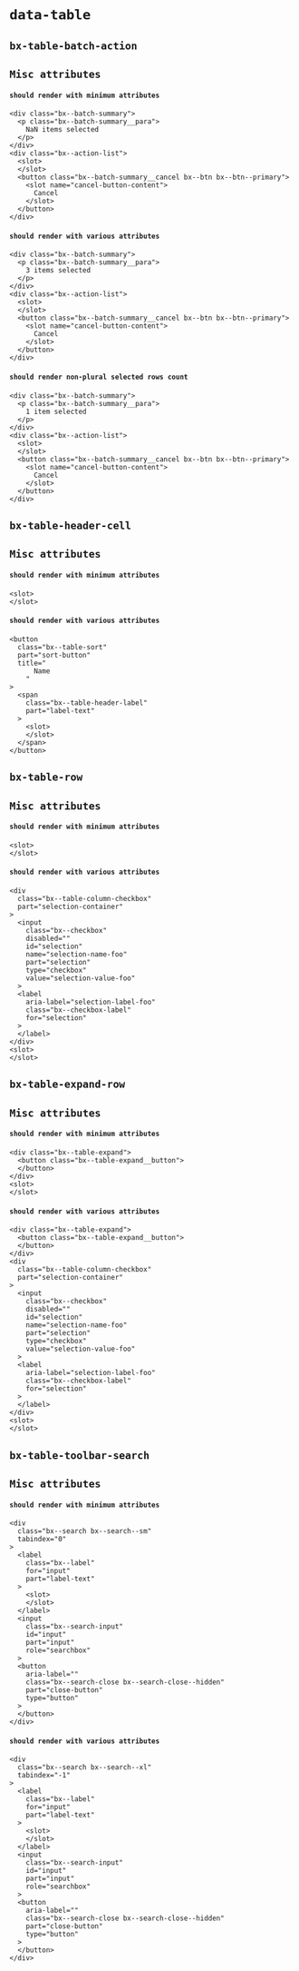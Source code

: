 # `data-table`

## `bx-table-batch-action`

##   `Misc attributes`

####     `should render with minimum attributes`

```
<div class="bx--batch-summary">
  <p class="bx--batch-summary__para">
    NaN items selected
  </p>
</div>
<div class="bx--action-list">
  <slot>
  </slot>
  <button class="bx--batch-summary__cancel bx--btn bx--btn--primary">
    <slot name="cancel-button-content">
      Cancel
    </slot>
  </button>
</div>

```

####     `should render with various attributes`

```
<div class="bx--batch-summary">
  <p class="bx--batch-summary__para">
    3 items selected
  </p>
</div>
<div class="bx--action-list">
  <slot>
  </slot>
  <button class="bx--batch-summary__cancel bx--btn bx--btn--primary">
    <slot name="cancel-button-content">
      Cancel
    </slot>
  </button>
</div>

```

####     `should render non-plural selected rows count`

```
<div class="bx--batch-summary">
  <p class="bx--batch-summary__para">
    1 item selected
  </p>
</div>
<div class="bx--action-list">
  <slot>
  </slot>
  <button class="bx--batch-summary__cancel bx--btn bx--btn--primary">
    <slot name="cancel-button-content">
      Cancel
    </slot>
  </button>
</div>

```

## `bx-table-header-cell`

##   `Misc attributes`

####     `should render with minimum attributes`

```
<slot>
</slot>

```

####     `should render with various attributes`

```
<button
  class="bx--table-sort"
  part="sort-button"
  title="
      Name
    "
>
  <span
    class="bx--table-header-label"
    part="label-text"
  >
    <slot>
    </slot>
  </span>
</button>

```

## `bx-table-row`

##   `Misc attributes`

####     `should render with minimum attributes`

```
<slot>
</slot>

```

####     `should render with various attributes`

```
<div
  class="bx--table-column-checkbox"
  part="selection-container"
>
  <input
    class="bx--checkbox"
    disabled=""
    id="selection"
    name="selection-name-foo"
    part="selection"
    type="checkbox"
    value="selection-value-foo"
  >
  <label
    aria-label="selection-label-foo"
    class="bx--checkbox-label"
    for="selection"
  >
  </label>
</div>
<slot>
</slot>

```

## `bx-table-expand-row`

##   `Misc attributes`

####     `should render with minimum attributes`

```
<div class="bx--table-expand">
  <button class="bx--table-expand__button">
  </button>
</div>
<slot>
</slot>

```

####     `should render with various attributes`

```
<div class="bx--table-expand">
  <button class="bx--table-expand__button">
  </button>
</div>
<div
  class="bx--table-column-checkbox"
  part="selection-container"
>
  <input
    class="bx--checkbox"
    disabled=""
    id="selection"
    name="selection-name-foo"
    part="selection"
    type="checkbox"
    value="selection-value-foo"
  >
  <label
    aria-label="selection-label-foo"
    class="bx--checkbox-label"
    for="selection"
  >
  </label>
</div>
<slot>
</slot>

```

## `bx-table-toolbar-search`

##   `Misc attributes`

####     `should render with minimum attributes`

```
<div
  class="bx--search bx--search--sm"
  tabindex="0"
>
  <label
    class="bx--label"
    for="input"
    part="label-text"
  >
    <slot>
    </slot>
  </label>
  <input
    class="bx--search-input"
    id="input"
    part="input"
    role="searchbox"
  >
  <button
    aria-label=""
    class="bx--search-close bx--search-close--hidden"
    part="close-button"
    type="button"
  >
  </button>
</div>

```

####     `should render with various attributes`

```
<div
  class="bx--search bx--search--xl"
  tabindex="-1"
>
  <label
    class="bx--label"
    for="input"
    part="label-text"
  >
    <slot>
    </slot>
  </label>
  <input
    class="bx--search-input"
    id="input"
    part="input"
    role="searchbox"
  >
  <button
    aria-label=""
    class="bx--search-close bx--search-close--hidden"
    part="close-button"
    type="button"
  >
  </button>
</div>

```

